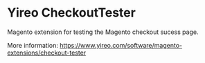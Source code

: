 Yireo CheckoutTester
====================
Magento extension for testing the Magento checkout sucess page.

More information: https://www.yireo.com/software/magento-extensions/checkout-tester
